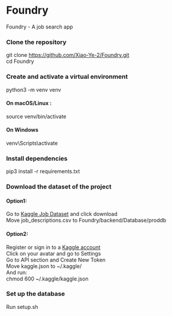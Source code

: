 # Foundry
Foundry - A job search app

### Clone the repository
git clone https://github.com/Xiao-Ye-2/Foundry.git  
cd Foundry

### Create and activate a virtual environment
python3 -m venv venv  
#### On macOS/Linux :
source venv/bin/activate  
#### On Windows  
venv\Scripts\activate   

### Install dependencies
pip3 install -r requirements.txt  

### Download the dataset of the project
#### Option1:
Go to [Kaggle Job Dataset](https://www.kaggle.com/datasets/ravindrasinghrana/job-description-dataset/data) and click download  
Move job_descriptions.csv to Foundry/backend/Database/proddb
#### Option2:
Register or sign in to a [Kaggle account](https://www.kaggle.com/account/login)  
Click on your avatar and go to Settings  
Go to API section and Create New Token  
Move kaggle.json to ~/.kaggle/  
And run:  
chmod 600 ~/.kaggle/kaggle.json  

### Set up the database
Run setup.sh

